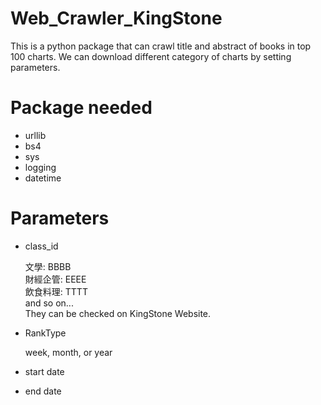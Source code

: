 # Web_Crawler_KingStone
This is a python package that can crawl title and abstract of books in top 100 charts.
We can download different category of charts by setting parameters.

# Package needed
- urllib
- bs4
- sys
- logging
- datetime

# Parameters
- class_id 

  文學: BBBB  
  財經企管: EEEE  
  飲食料理: TTTT  
  and so on...  
  They can be checked on KingStone Website.  
- RankType

  week, month, or year  
- start date
- end date
